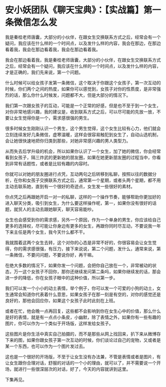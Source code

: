 # 安小妖团队《聊天宝典》：【实战篇】第一条微信怎么发

我是秦桂老师唐囊，大部分的小伙伴，在跟女生交换联系方式之后，经常会有一个疑问，我应该在什么样的一个时间点，以及发什么样的内容，我会在那边，在那边看着我，我会在那边看着我，我会在那边看着我。

我会在那边看着我，我是秦桂老师唐囊，大部分的小伙伴，在跟女生交换联系方式之后，经常会有一个疑问，我应该在什么样的一个时间点，以及发什么样的内容，才是正确的，我们先来说，第一个问题。

什么时候可以给女孩子发第一条微信，这个取决于你跟这个女孩子，第一次互动的时候，你们两个之间的热度，如果你可以感觉到，女孩子对你的性质度，是非常强烈的话，那么你什么时候发，问题都不大，但是大部分的情况下。

我们第一次跟女孩子的互动，可能是一个正常的好感，但是也不至于到一个女生，对你非常地感兴趣，我的建议是，收到联系方式之后，可以尽可能的先放一放，不要让女生觉得你是一个，需求感很强的男生。

很多时候女生刚刚认识一个男生，这个男生觉得，这个女生比较有心力，他们就会立刻连续发好几条微信，虚寒温暖，这样会很容易触犯到女生了，自动山选机制，会让她很快速地把你归类到那些，对她非常感兴趣的男人类型力。

从而失去后学升级的机会，所以如果你认识了一个女生，加了她的微信，你会经常看到女孩子，隔三炸武的更新她的朋友圈，如果在她更新朋友圈的过程当中，你看到非常有话题性，或者是比较有趣的内容时。

你就可以对她的朋友圈进行点凭，互动两句之后转移到私聊，按照以往的数据分析，在你和女孩子交换联系方式之后，通常第一个星期，或者头两个星期，都不用主动去联系她，直到有一个很好的奇迹点，女生发一些很好的素材。

你点凭之后再跟她开启一对一的私聊，这样的一个操作节奏，能够帮助你更加好的进入聊天分类，吸引到女生，为什么要这样操作呢，第一，如果你没有很好的话题，就贸人的主动去跟她聊天，聊天容易能吵。

女生也会感受到你的需求感，另外一个原因，作为一个单身的男生，你应该给自己更多的选择权，尽可能让你身边有更多的女生，再跟你同时尽互动，不要说我一年下来主任是两个女生，我今天什么都不干。

我就围着这两个女生去转，这个对你的心态是非常不好的，你很容易会让女生觉得，你的需求感很强，有压力，接下来说说，第二个问题，发什么，通常来说，第一条微信，不要问问题，不要说你好，再干嘛。

在绝大多数的情况下，如果你发一个问题，会把你自己放在一个，非常被动的状态，万一这个女孩子不回你，那你还继续发问第二条吗，如果你继续发的话，那会进一步的降低，你在女孩子眼中的这种价值，所以第一步。

我们可以发一个小小的动土表情，举个例子，你可以发一个可爱的小狗的动土，女生通常会知道你代表着什么意思，如果女孩子在那一刻是有空的，对你的感觉还是良好的，那他会回应你，如果这个女孩子此时此刻在上班。

或者在忙，他会晚一点再回复，这些都不会影响到你在女生心中的价值，那么什么是好的表情，就是有一点点小条皮，小幽默，除了表情之外，如果你有一些有趣的图片，你可以作为一个类似于开场版，这样发给女孩子。

这些图片是你生活中真实自己拍摄的，而不是那些从网上找回来，扒下来从微博存下来的图，如果你跟女孩子第一次互动的时候，你们谈论过自己的宠物，又或者是某一个东西，也可以作为一个图片发过去。

这也是一个很好的开场版，不至于让女生没有办法兼，不管是表情或者是图片，有让女生跟你合理对话，舒服的对话的一个小的理由，就可以了，并不需要说一个开场，就进行一些很深层次的对话，好了，今天的内容就讲到这里。

下集再见。